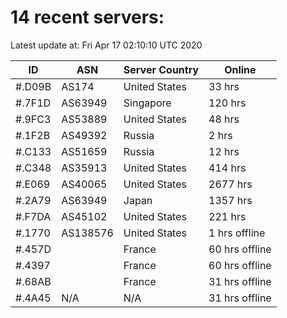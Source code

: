 # 14 recent servers:

Latest update at: Fri Apr 17 02:10:10 UTC 2020

| ID | ASN | Server Country | Online |
| -- | --- | -------------- | ------ |
| #.D09B | AS174 | United States | 33 hrs |
| #.7F1D | AS63949 | Singapore | 120 hrs |
| #.9FC3 | AS53889 | United States | 48 hrs |
| #.1F2B | AS49392 | Russia | 2 hrs |
| #.C133 | AS51659 | Russia | 12 hrs |
| #.C348 | AS35913 | United States | 414 hrs |
| #.E069 | AS40065 | United States | 2677 hrs |
| #.2A79 | AS63949 | Japan | 1357 hrs |
| #.F7DA | AS45102 | United States | 221 hrs |
| #.1770 | AS138576 | United States | 1 hrs offline |
| #.457D |  | France | 60 hrs offline |
| #.4397 |  | France | 60 hrs offline |
| #.68AB |  | France | 31 hrs offline |
| #.4A45 | N/A | N/A | 31 hrs offline |

